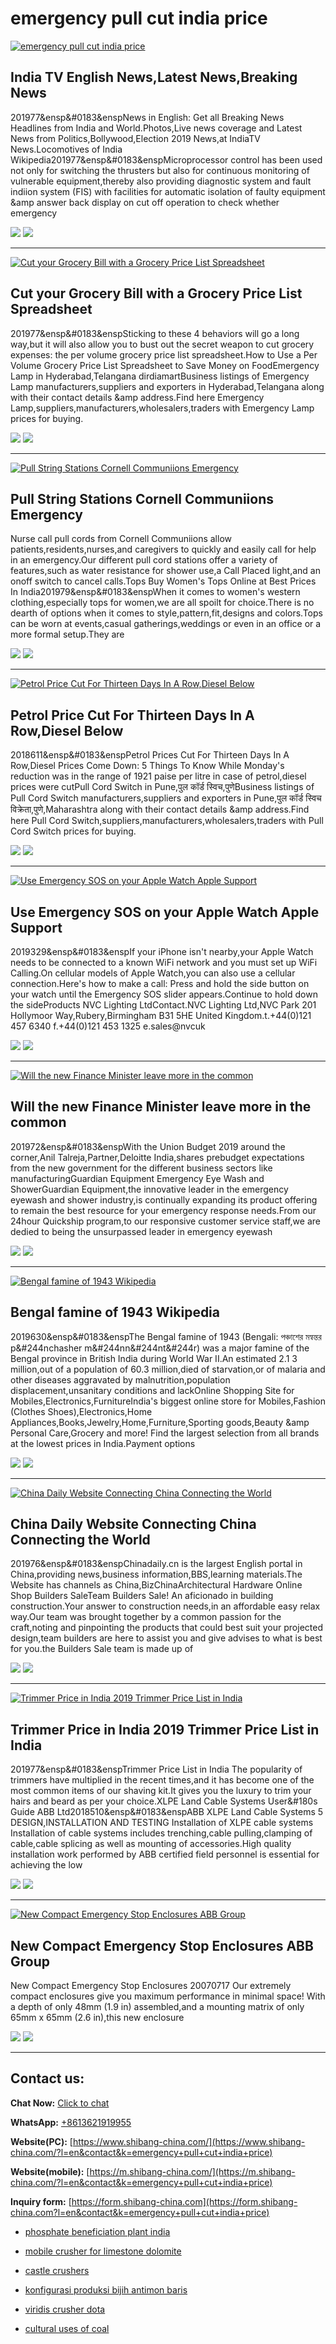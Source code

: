 # emergency pull cut india price

<a href="https://swt.shibang-china.com/?l=en&img&k=emergency+pull+cut+india+price" target="_blank">![emergency pull cut india price](http://static.shibang-china.com/all-800x300/623.jpg)</a>

## India TV English News,Latest News,Breaking News
201977&ensp&#0183&enspNews in English: Get all Breaking News Headlines from India and World.Photos,Live news coverage and Latest News from Politics,Bollywood,Election 2019 News,at IndiaTV News.Locomotives of India Wikipedia201977&ensp&#0183&enspMicroprocessor control has been used not only for switching the thrusters but also for continuous monitoring of vulnerable equipment,thereby also providing diagnostic system and fault indiion system (FIS) with facilities for automatic isolation of faulty equipment &amp answer back display on cut off operation to check whether emergency


<a href="https://whatsapp.shibangsoft.com/WhatsApp.php" target="_blank" title="WhatsApp">![](http://static.shibang-china.com/icon/whatsapp.png)</a> <a href="https://swt.shibang-china.com/?l=en&icon&k=emergency+pull+cut+india+price" target="_blank">![](http://static.shibang-china.com/icon/chat-en.png)</a>

---

<a href="https://swt.shibang-china.com/?l=en&img&k=emergency+pull+cut+india+price" target="_blank">![Cut your Grocery Bill with a Grocery Price List Spreadsheet](http://static.shibang-china.com/all-800x300/1058.jpg)</a>

## Cut your Grocery Bill with a Grocery Price List Spreadsheet
201977&ensp&#0183&enspSticking to these 4 behaviors will go a long way,but it will also allow you to bust out the secret weapon to cut grocery expenses: the per volume grocery price list spreadsheet.How to Use a Per Volume Grocery Price List Spreadsheet to Save Money on FoodEmergency Lamp in Hyderabad,Telangana dirdiamartBusiness listings of Emergency Lamp manufacturers,suppliers and exporters in Hyderabad,Telangana along with their contact details &amp address.Find here Emergency Lamp,suppliers,manufacturers,wholesalers,traders with Emergency Lamp prices for buying.


<a href="https://whatsapp.shibangsoft.com/WhatsApp.php" target="_blank" title="WhatsApp">![](http://static.shibang-china.com/icon/whatsapp.png)</a> <a href="https://swt.shibang-china.com/?l=en&icon&k=emergency+pull+cut+india+price" target="_blank">![](http://static.shibang-china.com/icon/chat-en.png)</a>

---

<a href="https://swt.shibang-china.com/?l=en&img&k=emergency+pull+cut+india+price" target="_blank">![Pull String Stations Cornell Communiions Emergency](http://static.shibang-china.com/all-800x300/1140.jpg)</a>

## Pull String Stations Cornell Communiions Emergency
Nurse call pull cords from Cornell Communiions allow patients,residents,nurses,and caregivers to quickly and easily call for help in an emergency.Our different pull cord stations offer a variety of features,such as water resistance for shower use,a Call Placed light,and an onoff switch to cancel calls.Tops Buy Women's Tops Online at Best Prices In India201979&ensp&#0183&enspWhen it comes to women's western clothing,especially tops for women,we are all spoilt for choice.There is no dearth of options when it comes to style,pattern,fit,designs and colors.Tops can be worn at events,casual gatherings,weddings or even in an office or a more formal setup.They are


<a href="https://whatsapp.shibangsoft.com/WhatsApp.php" target="_blank" title="WhatsApp">![](http://static.shibang-china.com/icon/whatsapp.png)</a> <a href="https://swt.shibang-china.com/?l=en&icon&k=emergency+pull+cut+india+price" target="_blank">![](http://static.shibang-china.com/icon/chat-en.png)</a>

---

<a href="https://swt.shibang-china.com/?l=en&img&k=emergency+pull+cut+india+price" target="_blank">![Petrol Price Cut For Thirteen Days In A Row,Diesel Below](http://static.shibang-china.com/all-800x300/598.jpg)</a>

## Petrol Price Cut For Thirteen Days In A Row,Diesel Below
2018611&ensp&#0183&enspPetrol Prices Cut For Thirteen Days In A Row,Diesel Prices Come Down: 5 Things To Know While Monday's reduction was in the range of 1921 paise per litre in case of petrol,diesel prices were cutPull Cord Switch in Pune,पुल कॉर्ड स्विच,पुणेBusiness listings of Pull Cord Switch manufacturers,suppliers and exporters in Pune,पुल कॉर्ड स्विच विक्रेता,पुणे,Maharashtra along with their contact details &amp address.Find here Pull Cord Switch,suppliers,manufacturers,wholesalers,traders with Pull Cord Switch prices for buying.


<a href="https://whatsapp.shibangsoft.com/WhatsApp.php" target="_blank" title="WhatsApp">![](http://static.shibang-china.com/icon/whatsapp.png)</a> <a href="https://swt.shibang-china.com/?l=en&icon&k=emergency+pull+cut+india+price" target="_blank">![](http://static.shibang-china.com/icon/chat-en.png)</a>

---

<a href="https://swt.shibang-china.com/?l=en&img&k=emergency+pull+cut+india+price" target="_blank">![Use Emergency SOS on your Apple Watch Apple Support](http://static.shibang-china.com/all-800x300/597.jpg)</a>

## Use Emergency SOS on your Apple Watch Apple Support
2019329&ensp&#0183&enspIf your iPhone isn't nearby,your Apple Watch needs to be connected to a known WiFi network and you must set up WiFi Calling.On cellular models of Apple Watch,you can also use a cellular connection.Here's how to make a call: Press and hold the side button on your watch until the Emergency SOS slider appears.Continue to hold down the sideProducts NVC Lighting LtdContact.NVC Lighting Ltd,NVC Park 201 Hollymoor Way,Rubery,Birmingham B31 5HE United Kingdom.t.+44(0)121 457 6340 f.+44(0)121 453 1325 e.sales@nvcuk


<a href="https://whatsapp.shibangsoft.com/WhatsApp.php" target="_blank" title="WhatsApp">![](http://static.shibang-china.com/icon/whatsapp.png)</a> <a href="https://swt.shibang-china.com/?l=en&icon&k=emergency+pull+cut+india+price" target="_blank">![](http://static.shibang-china.com/icon/chat-en.png)</a>

---

<a href="https://swt.shibang-china.com/?l=en&img&k=emergency+pull+cut+india+price" target="_blank">![Will the new Finance Minister leave more in the common](http://static.shibang-china.com/all-800x300/809.jpg)</a>

## Will the new Finance Minister leave more in the common
201972&ensp&#0183&enspWith the Union Budget 2019 around the corner,Anil Talreja,Partner,Deloitte India,shares prebudget expectations from the new government for the different business sectors like manufacturingGuardian Equipment Emergency Eye Wash and ShowerGuardian Equipment,the innovative leader in the emergency eyewash and shower industry,is continually expanding its product offering to remain the best resource for your emergency response needs.From our 24hour Quickship program,to our responsive customer service staff,we are dedied to being the unsurpassed leader in emergency eyewash


<a href="https://whatsapp.shibangsoft.com/WhatsApp.php" target="_blank" title="WhatsApp">![](http://static.shibang-china.com/icon/whatsapp.png)</a> <a href="https://swt.shibang-china.com/?l=en&icon&k=emergency+pull+cut+india+price" target="_blank">![](http://static.shibang-china.com/icon/chat-en.png)</a>

---

<a href="https://swt.shibang-china.com/?l=en&img&k=emergency+pull+cut+india+price" target="_blank">![Bengal famine of 1943 Wikipedia](http://static.shibang-china.com/all-800x300/921.jpg)</a>

## Bengal famine of 1943 Wikipedia
2019630&ensp&#0183&enspThe Bengal famine of 1943 (Bengali: পঞ্চাশের মন্বন্তর p&#244nchasher m&#244nn&#244nt&#244r) was a major famine of the Bengal province in British India during World War II.An estimated 2.1 3 million,out of a population of 60.3 million,died of starvation,or of malaria and other diseases aggravated by malnutrition,population displacement,unsanitary conditions and lackOnline Shopping Site for Mobiles,Electronics,FurnitureIndia's biggest online store for Mobiles,Fashion (Clothes Shoes),Electronics,Home Appliances,Books,Jewelry,Home,Furniture,Sporting goods,Beauty &amp Personal Care,Grocery and more! Find the largest selection from all brands at the lowest prices in India.Payment options


<a href="https://whatsapp.shibangsoft.com/WhatsApp.php" target="_blank" title="WhatsApp">![](http://static.shibang-china.com/icon/whatsapp.png)</a> <a href="https://swt.shibang-china.com/?l=en&icon&k=emergency+pull+cut+india+price" target="_blank">![](http://static.shibang-china.com/icon/chat-en.png)</a>

---

<a href="https://swt.shibang-china.com/?l=en&img&k=emergency+pull+cut+india+price" target="_blank">![China Daily Website Connecting China Connecting the World](http://static.shibang-china.com/all-800x300/40.jpg)</a>

## China Daily Website Connecting China Connecting the World
201976&ensp&#0183&enspChinadaily.cn is the largest English portal in China,providing news,business information,BBS,learning materials.The Website has channels as China,BizChinaArchitectural Hardware Online Shop Builders SaleTeam Builders Sale! An aficionado in building construction.Your answer to construction needs,in an affordable easy relax way.Our team was brought together by a common passion for the craft,noting and pinpointing the products that could best suit your projected design,team builders are here to assist you and give advises to what is best for you.the Builders Sale team is made up of


<a href="https://whatsapp.shibangsoft.com/WhatsApp.php" target="_blank" title="WhatsApp">![](http://static.shibang-china.com/icon/whatsapp.png)</a> <a href="https://swt.shibang-china.com/?l=en&icon&k=emergency+pull+cut+india+price" target="_blank">![](http://static.shibang-china.com/icon/chat-en.png)</a>

---

<a href="https://swt.shibang-china.com/?l=en&img&k=emergency+pull+cut+india+price" target="_blank">![Trimmer Price in India 2019 Trimmer Price List in India](http://static.shibang-china.com/all-800x300/213.jpg)</a>

## Trimmer Price in India 2019 Trimmer Price List in India
201977&ensp&#0183&enspTrimmer Price List in India The popularity of trimmers have multiplied in the recent times,and it has become one of the most common items of our shaving kit.It gives you the luxury to trim your hairs and beard as per your choice.XLPE Land Cable Systems User&#180s Guide ABB Ltd2018510&ensp&#0183&enspABB XLPE Land Cable Systems 5 DESIGN,INSTALLATION AND TESTING Installation of XLPE cable systems Installation of cable systems includes trenching,cable pulling,clamping of cable,cable splicing as well as mounting of accessories.High quality installation work performed by ABB certified field personnel is essential for achieving the low


<a href="https://whatsapp.shibangsoft.com/WhatsApp.php" target="_blank" title="WhatsApp">![](http://static.shibang-china.com/icon/whatsapp.png)</a> <a href="https://swt.shibang-china.com/?l=en&icon&k=emergency+pull+cut+india+price" target="_blank">![](http://static.shibang-china.com/icon/chat-en.png)</a>

---

<a href="https://swt.shibang-china.com/?l=en&img&k=emergency+pull+cut+india+price" target="_blank">![New Compact Emergency Stop Enclosures ABB Group](http://static.shibang-china.com/all-800x300/1384.jpg)</a>

## New Compact Emergency Stop Enclosures ABB Group
New Compact Emergency Stop Enclosures 20070717 Our extremely compact enclosures give you maximum performance in minimal space! With a depth of only 48mm (1.9 in) assembled,and a mounting matrix of only 65mm x 65mm (2.6 in),this new enclosure

<a href="https://whatsapp.shibangsoft.com/WhatsApp.php" target="_blank" title="WhatsApp">![](http://static.shibang-china.com/icon/whatsapp.png)</a> <a href="https://swt.shibang-china.com/?l=en&icon&k=emergency+pull+cut+india+price" target="_blank">![](http://static.shibang-china.com/icon/chat-en.png)</a>

---
## Contact us:

**Chat Now:** [Click to chat](https://swt.shibang-china.com?l=en&contact&k=emergency+pull+cut+india+price)

**WhatsApp:**  [+8613621919955](https://whatsapp.shibangsoft.com/WhatsApp.php)

**Website(PC):** [https://www.shibang-china.com/](https://www.shibang-china.com/?l=en&contact&k=emergency+pull+cut+india+price)

**Website(mobile):** [https://m.shibang-china.com/](https://m.shibang-china.com/?l=en&contact&k=emergency+pull+cut+india+price)

**Inquiry form:** [https://form.shibang-china.com](https://form.shibang-china.com?l=en&contact&k=emergency+pull+cut+india+price)

* [phosphate beneficiation plant india](../122/phosphate%20beneficiation%20plant%20india.md)

* [mobile crusher for limestone dolomite](../115/mobile%20crusher%20for%20limestone%20dolomite.md)

* [castle crushers](../122/castle%20crushers.md)

* [konfigurasi produksi bijih antimon baris](../115/konfigurasi%20produksi%20bijih%20antimon%20baris.md)

* [viridis crusher dota](../122/viridis%20crusher%20dota.md)

* [cultural uses of coal](../122/cultural%20uses%20of%20coal.md)